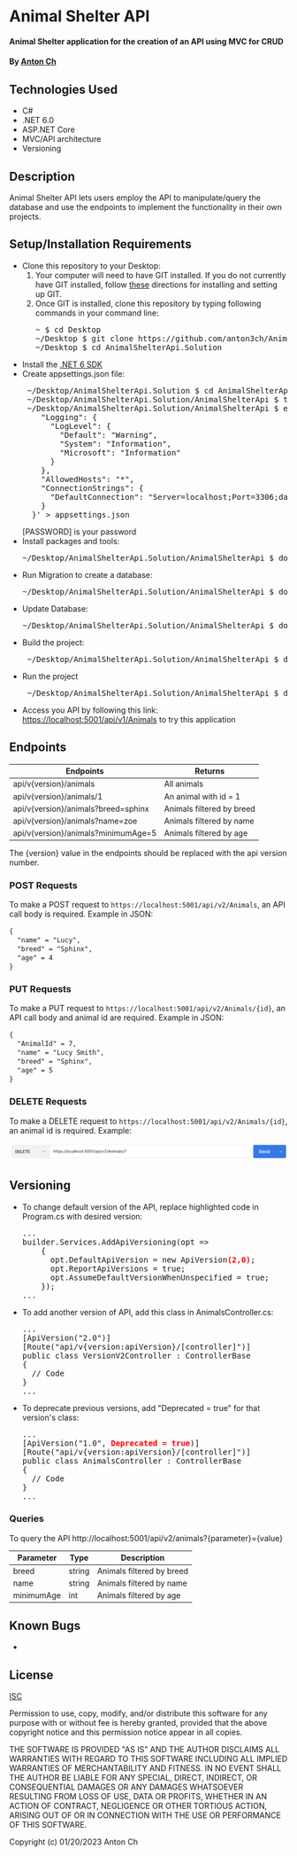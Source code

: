 # Animal Shelter API

#### Animal Shelter application for the creation of an API using MVC for CRUD

#### By [Anton Ch](https://github.com/anton3ch)

## Technologies Used

- C#
- .NET 6.0
- ASP.NET Core
- MVC/API architecture
- Versioning

## Description

Animal Shelter API lets users employ the API to manipulate/query the database and use the endpoints to implement the functionality in their own projects.

## Setup/Installation Requirements

- Clone this repository to your Desktop:
  1. Your computer will need to have GIT installed. If you do not currently have GIT installed, follow [these](https://docs.github.com/en/get-started/quickstart/set-up-git) directions for installing and setting up GIT.
  2. Once GIT is installed, clone this repository by typing following commands in your command line:
     <pre>
     ~ $ cd Desktop
     ~/Desktop $ git clone https://github.com/anton3ch/AnimalShelterApi.Solution.git
     ~/Desktop $ cd AnimalShelterApi.Solution
  </pre>
- Install the [.NET 6 SDK](https://dotnet.microsoft.com/en-us/download/dotnet/6.0)
- Create appsettings.json file:
  <pre>
   ~/Desktop/AnimalShelterApi.Solution $ cd AnimalShelterApi
   ~/Desktop/AnimalShelterApi.Solution/AnimalShelterApi $ touch appsettings.json
   ~/Desktop/AnimalShelterApi.Solution/AnimalShelterApi $ echo '{
      "Logging": {
        "LogLevel": {
          "Default": "Warning",
          "System": "Information",
          "Microsoft": "Information"
        }
      },
      "AllowedHosts": "*",
      "ConnectionStrings": {
        "DefaultConnection": "Server=localhost;Port=3306;database=animalShelter_api;uid=root;pwd=[PASSWORD];"
      }
    }' > appsettings.json
  </pre>
  [PASSWORD] is your password
- Install packages and tools:
  <pre>
  ~/Desktop/AnimalShelterApi.Solution/AnimalShelterApi $ dotnet restore
  </pre>
- Run Migration to create a database:
  <pre>
  ~/Desktop/AnimalShelterApi.Solution/AnimalShelterApi $ dotnet ef migrations add Initial
  </pre>
- Update Database:
  <pre>
  ~/Desktop/AnimalShelterApi.Solution/AnimalShelterApi $ dotnet ef database update
  </pre>
- Build the project:
  <pre>
   ~/Desktop/AnimalShelterApi.Solution/AnimalShelterApi $ dotnet build
  </pre>
- Run the project
  <pre>
   ~/Desktop/AnimalShelterApi.Solution/AnimalShelterApi $ dotnet run
  </pre>
- Access you API by following this link: [https://localhost:5001/api/v1/Animals](https://localhost:5001/api/v1/Animals) to try this application

## Endpoints

| Endpoints                           | Returns                        |
| ----------------------------------- | ------------------------------ |
| api/v{version}/animals              | All animals                    |
| api/v{version}/animals/1            | An animal with id = 1          |
| api/v{version}/animals?breed=sphinx | Animals filtered by breed      |
| api/v{version}/animals?name=zoe     | Animals filtered by name       |
| api/v{version}/animals?minimumAge=5 | Animals filtered by age        |
The {version} value in the endpoints should be replaced with the api version number.

### POST Requests

To make a POST request to `https://localhost:5001/api/v2/Animals`, an API call body is required. Example in JSON:
```
{
  "name" = "Lucy",
  "breed" = "Sphinx",
  "age" = 4
}
```

### PUT Requests
To make a PUT request to `https://localhost:5001/api/v2/Animals/{id}`, an API call body and animal id are required. Example in JSON:
```
{
  "AnimalId" = 7,
  "name" = "Lucy Smith",
  "breed" = "Sphinx",
  "age" = 5
}
```

### DELETE Requests

To make a DELETE request to `https://localhost:5001/api/v2/Animals/{id}`, an animal id is required. Example:

![Image of DELETE request in POSTMAN](./AnimalShelterApi/wwwroot/images/delete.png)


## Versioning

- To change default version of the API, replace highlighted code in Program.cs with desired version:
  <pre>
  ...
  builder.Services.AddApiVersioning(opt =>
      {
        opt.DefaultApiVersion = new ApiVersion<b><span style="color:red">(2,0)</span></b>;
        opt.ReportApiVersions = true;
        opt.AssumeDefaultVersionWhenUnspecified = true;
      });
  ...
  </pre>
- To add another version of API, add this class in AnimalsController.cs:
  <pre>
  ...
  [ApiVersion("2.0")]
  [Route("api/v{version:apiVersion}/[controller]")]
  public class VersionV2Controller : ControllerBase
  {
    // Code
  }
  ...
  </pre>
- To deprecate previous versions, add "Deprecated = true" for that version's class:
  <pre>
  ...
  [ApiVersion("1.0", <b><span style="color:red">Deprecated = true</span></b>)]
  [Route("api/v{version:apiVersion}/[controller]")]
  public class AnimalsController : ControllerBase
  {
    // Code
  }
  ...
  </pre>

### Queries
To query the API http://localhost:5001/api/v2/animals?{parameter}={value}

| Parameter|  Type  |        Description        | 
|----------|--------|---------------------------|
|   breed  | string | Animals filtered by breed |
|   name   | string | Animals filtered by name  |
|minimumAge|  int   | Animals filtered by age   |

## Known Bugs

-

## License

[ISC](https://opensource.org/licenses/ISC)

Permission to use, copy, modify, and/or distribute this software for any purpose with or without fee is hereby granted, provided that the above copyright notice and this permission notice appear in all copies.

THE SOFTWARE IS PROVIDED "AS IS" AND THE AUTHOR DISCLAIMS ALL WARRANTIES WITH REGARD TO THIS SOFTWARE INCLUDING ALL IMPLIED WARRANTIES OF MERCHANTABILITY AND FITNESS. IN NO EVENT SHALL THE AUTHOR BE LIABLE FOR ANY SPECIAL, DIRECT, INDIRECT, OR CONSEQUENTIAL DAMAGES OR ANY DAMAGES WHATSOEVER RESULTING FROM LOSS OF USE, DATA OR PROFITS, WHETHER IN AN ACTION OF CONTRACT, NEGLIGENCE OR OTHER TORTIOUS ACTION, ARISING OUT OF OR IN CONNECTION WITH THE USE OR PERFORMANCE OF THIS SOFTWARE.

Copyright (c) 01/20/2023 Anton Ch